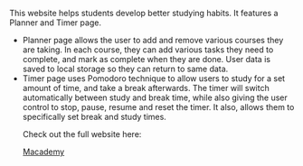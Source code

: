 <div>
  <p>This website helps students develop better studying habits. It features a Planner and Timer page.</p>
  <ul>
    <li>Planner page allows the user to add and remove various courses they are taking. In each course, they can add various tasks they need to complete, and mark as complete when they are done. User data is saved to local storage so they can return to same data.</li>
    <li>Timer page uses Pomodoro technique to allow users to study for a set amount of time, and take a break afterwards. The timer will switch automatically between study and break time, while also giving the user control to stop, pause, resume and reset the timer. It also, allows them to specifically set break and study times.</li>
  <p>Check out the full website here:</p>
  <a href="macademy.gatsbyjs.io">Macademy</a>
</div>
